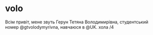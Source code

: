 # volo
Всім привіт, мене звуть Герун Тетяна Володимирівна, студентський номер @gtvolodymyrivna, навчаюся в @UK. хола
/4

